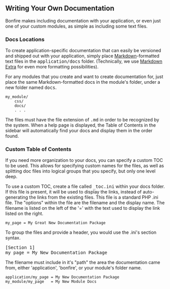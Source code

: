 ## Writing Your Own Documentation

Bonfire makes including documentation with your application, or even just one of your custom modules, as simple as including some text files.

### Docs Locations

To create application-specific documentation that can easily be versioned and shipped out with your application, simply place [Markdown](http://daringfireball.net/projects/markdown/)-formatted text files in the <tt>application/docs</tt> folder. (Technically, we use [Markdown Extra](http://michelf.ca/projects/php-markdown/extra/) for even more formatting possibilities).

For any modules that you create and want to create documentation for, just place the same Markdown-formatted docs in the module's folder, under a new folder named <tt>docs</tt>.

    my_module/
        css/
        docs/
        . . .

The files must have the file extension of <tt>.md</tt> in order to be recognized by the system. When a help page is displayed, the Table of Contents in the sidebar will automatically find your docs and display them in the order found.

### Custom Table of Contents

If you need more organization to your docs, you can specify a custom TOC to be used. This allows for specifying custom names for the files, as well as splitting doc files into logical groups that you specify, but only one level deep.

To use a custom TOC, create a file called <tt>_toc.ini</tt> within your docs folder. If this file is present, it will be used to display the links, instead of auto-generating the links from the existing files. This file is a standard PHP .ini file. The "options" within the file are the filename and the display name. The filename is listed on the left of the '=' with the text used to display the link listed on the right.

    my_page = My Great New Documentation Package

To group the files and provide a header, you would use the .ini's section syntax.

<pre>
[Section 1]
my_page = My New Documentation Package
</pre>

The filename must include in it's "path" the area the documentation came from, either 'application', 'bonfire', or your module's folder name.

    application/my_page = My New Documentation Package
    my_module/my_page   = My New Module Docs